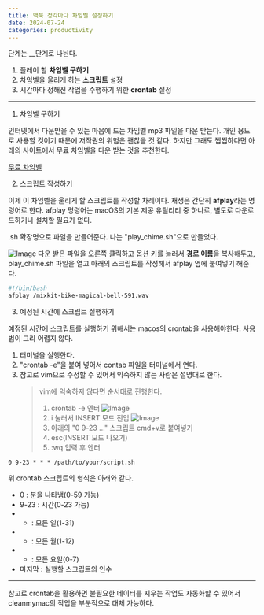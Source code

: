 ```yaml
---
title: 맥북 정각마다 차임벨 설정하기
date: 2024-07-24
categories: productivity
---
```


단계는 \_\_단계로 나뉜다.

1. 플레이 할 **차임벨 구하기**
2. 차임벨을 울리게 하는 **스크립트** 설정
3. 시간마다 정해진 작업을 수행하기 위한 **crontab** 설정

---

1. 차임벨 구하기

인터넷에서 다운받을 수 있는 마음에 드는 차임벨 mp3 파일을 다운 받는다. 개인 용도로 사용할 것이기 때문에 저작권의 위험은 괜찮을 것 같다. 하지만 그래도 찝찝하다면 아래의 사이트에서 무료 차임벨을 다운 받는 것을 추천한다.

[무료 차임벨](https://mixkit.co/free-sound-effects/bell/)

2. 스크립트 작성하기

이제 이 차임벨을 울리게 할 스크립트를 작성할 차례이다. 재생은 간단히 **afplay**라는 명령어로 한다. afplay 명령어는 macOS의 기본 제공 유틸리티 중 하나로, 별도로 다운로드하거나 설치할 필요가 없다.

.sh 확장명으로 파일을 만들어준다. 나는 "play_chime.sh"으로 만들었다.

![Image](https://i.imgur.com/0vqGBIO.png)
다운 받은 파일을 오른쪽 클릭하고 옵션 키를 눌러서 **경로 이름**을 복사해두고, play_chime.sh 파일을 열고 아래의 스크립트를 작성해서 afplay 옆에 붙여넣기 해준다.

```bash
#!/bin/bash
afplay /mixkit-bike-magical-bell-591.wav
```

3. 예정된 시간에 스크립트 실행하기

예정된 시간에 스크립트를 실행하기 위해서는 macos의 crontab을 사용해야한다.
사용법이 그리 어렵지 않다.

1. 터미널을 실행한다.
2. "crontab -e"을 붙여 넣어서 contab 파일을 터미널에서 연다.
3. 참고로 vim으로 수정할 수 있어서 익숙하지 않는 사람은 설명대로 한다.
   > vim에 익숙하지 않다면 순서대로 진행한다.
   >
   > 1. crontab -e 엔터
   >    ![Image](https://i.imgur.com/SjSCjSs.png)
   > 2. i 눌러서 INSERT 모드 진입
   >    ![Image](https://i.imgur.com/iJfO5t1.png)
   > 3. 아래의 "0 9-23 ..." 스크립트 cmd+v로 붙여넣기
   > 4. esc(INSERT 모드 나오기)
   > 5. :wq 입력 후 엔터

```
0 9-23 * * * /path/to/your/script.sh
```

위 crontab 스크립트의 형식은 아래와 같다.

- 0 : 분을 나타냄(0-59 가능)
- 9-23 : 시간(0-23 가능)
- - : 모든 일(1-31)
- - : 모든 월(1-12)
- - : 모든 요일(0-7)
- 마지막 : 실행할 스크립트의 인수

---

참고로 crontab을 활용하면 불필요한 데이터를 지우는 작업도 자동화할 수 있어서 cleanmymac의 작업을 부분적으로 대체 가능하다.
